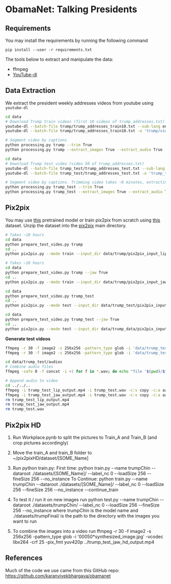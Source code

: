 # ObamaNet: Talking Presidents
	
## Requirements

You may install the requirements by running the following command

```
pip install --user -r requirements.txt
```

The tools below to extract and manipulate the data:

* ffmpeg
* [YouTube-dl](https://github.com/rg3/youtube-dl#video-selection)

## Data Extraction

We extract the president weekly addresses videos from youtube using `youtube-dl`

```sh
cd data
# Download Trump train videos (first 10 videos of trump_addresses.txt)
youtube-dl --batch-file trump/trump_addresses_train10.txt --sub-lang en --skip-download --write-sub --output 'trump/captions/%(autonumber)s.%(ext)s' --ignore-config
youtube-dl --batch-file trump/trump_addresses_train10.txt -o 'trump/videos/%(autonumber)s.%(ext)s' -f "best[height=720]" --autonumber-start 1

# Segment video by captions
python processing.py trump --trim True
python processing.py trump --extract_images True --extract_audio True
```

```sh
cd data
# Download Trump test video (video 50 of trump_addresses.txt)
youtube-dl --batch-file trump_test/trump_addresses_test.txt --sub-lang en --skip-download --write-sub --output 'trump_test/captions/%(autonumber)s.%(ext)s' --ignore-config
youtube-dl --batch-file trump_test/trump_addresses_test.txt -o 'trump_test/videos/%(autonumber)s.%(ext)s' -f "best[height=720]" --autonumber-start 1

# Segment video by captions. Trimming video takes ~8 minutes, extracting images and audios takes ~2 minutes.
python processing.py trump_test --trim True
python processing.py trump_test --extract_images True --extract_audio True
```

## Pix2pix

You may use [this](https://drive.google.com/open?id=1zKip_rlNY2Dk14fzzOHQm03HJNvJTjGT) pretrained model or train pix2pix from scratch using [this](https://drive.google.com/open?id=1sJBp5bYe3XSyE7ys5i7ABORFZctWEQhW) dataset. Unzip the dataset into the [pix2pix](https://github.com/affinelayer/pix2pix-tensorflow) main directory.

```sh
# Takes ~10 hours
cd data
python prepare_test_video.py trump
cd ..
python pix2pix.py --mode train --input_dir data/trump/pix2pix_input_lip --output_dir data/trump/pix_model_lip --which_direction AtoB --max_epochs 10

# Takes ~10 hours
cd data
python prepare_test_video.py trump --jaw True
cd ..
python pix2pix.py --mode train --input_dir data/trump/pix2pix_input_jaw --output_dir data/trump/pix_model_jaw --which_direction AtoB --max_epochs 10
```

```sh
cd data
python prepare_test_video.py trump_test
cd ..
python pix2pix.py --mode test --input_dir data/trump_test/pix2pix_input_lip --output_dir data/trump_test/pix2pix_output_lip --checkpoint data/trump/pix_model_lip

cd data
python prepare_test_video.py trump_test --jaw True
cd ..
python pix2pix.py --mode test --input_dir data/trump_data/pix2pix_input_jaw --output_dir data/trump_test/pix2pix_output_jaw --checkpoint data/trump/pix_model_jaw
```

__Generate test videos__

```sh
ffmpeg -r 30 -f image2 -s 256x256 -pattern_type glob -i 'data/trump_test/pix2pix_output_lip/images/*-outputs.png' -vcodec libx264 -crf 25 -pix_fmt yuv420p trump_test_lip_output.mp4
ffmpeg -r 30 -f image2 -s 256x256 -pattern_type glob -i 'data/trump_test/pix2pix_output_jaw/images/*-outputs.png' -vcodec libx264 -crf 25 -pix_fmt yuv420p trump_test_jaw_output.mp4

cd data/trump_test/audios
# Combine audio files
ffmpeg -safe 0 -f concat -i <( for f in *.wav; do echo "file '$(pwd)/$f'"; done ) ../../../trump_test.wav

# Append audio to video
cd ../../..
ffmpeg -i trump_test_lip_output.mp4 -i trump_test.wav -c:v copy -c:a aac -strict experimental trump_test_lip.mp4
ffmpeg -i trump_test_jaw_output.mp4 -i trump_test.wav -c:v copy -c:a aac -strict experimental trump_test_jaw.mp4
rm trump_test_lip_output.mp4
rm trump_test_jaw_output.mp4
rm trump_test.wav
```

## Pix2pix HD

1. Run Workplace.pynb to split the pictures to Train_A and Train_B (and crop pictures accordingly)
2. Move the train_A and train_B folder to ~/pix2pixHD/dataset/[SOME_Name]

3. Run python train.py:
First time:
python train.py --name trumpChin --dataroot ./datasets/[SOME_Name]/ --label_nc 0 --loadSize 256 --fineSize 256 --no_instance
To Continue:
python train.py --name trumpChin --dataroot ./datasets/[SOME_Name]/ --label_nc 0 --loadSize 256 --fineSize 256 --no_instance --continue_train

4. To test it / run it on new images run
python test.py --name trumpChin --dataroot ./datasets/trumpChin/ --label_nc 0 --loadSize 256 --fineSize 256 --no_instance
where trumpChin is the model name and ./datasets/trumpFinal/  is the path to the directory with the images you want to run

5. To combine the images into a video run
ffmpeg -r 30 -f image2 -s 256x256 -pattern_type glob -i '00050*synthesized_image.jpg' -vcodec libx264 -crf 25 -pix_fmt yuv420p ../trump_test_jaw_hd_output.mp4

## References

Much of the code we use came from this GitHub repo: https://github.com/karanvivekbhargava/obamanet